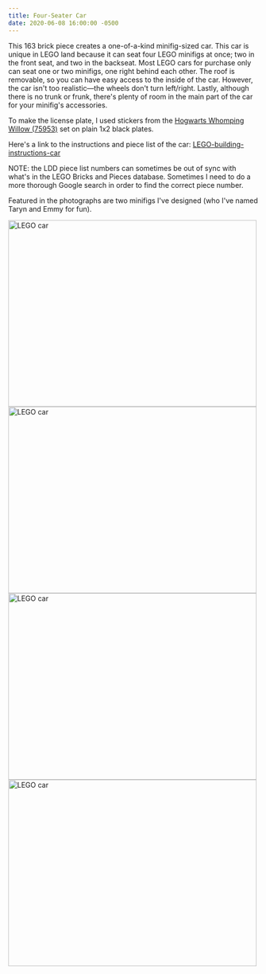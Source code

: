 ```yaml
---
title: Four-Seater Car
date: 2020-06-08 16:00:00 -0500
---
```


This 163 brick piece creates a one-of-a-kind minifig-sized car. This car is unique in LEGO land because it can seat four LEGO minifigs at once; two in the front seat, and two in the backseat. Most LEGO cars for purchase only can seat one or two minifigs, one right behind each other. The roof is removable, so you can have easy access to the inside of the car. However, the car isn't too realistic—the wheels don't turn left/right. Lastly, although there is no trunk or frunk, there's plenty of room in the main part of the car for your minifig's accessories.

To make the license plate, I used stickers from the [Hogwarts Whomping Willow (75953)](https://www.lego.com/en-us/product/hogwarts-whomping-willow-75953) set on plain 1x2 black plates.

Here's a link to the instructions and piece list of the car: [LEGO-building-instructions-car](/assets/resources/LEGO-building-instructions-car.pdf)

NOTE: the LDD piece list numbers can sometimes be out of sync with what's in the LEGO Bricks and Pieces database. Sometimes I need to do a more thorough Google search in order to find the correct piece number.

Featured in the photographs are two minifigs I've designed (who I've named Taryn and Emmy for fun).

<div class="text-center">
  <a data-flickr-embed="true" href="https://www.flickr.com/photos/184539266@N08/49985840352/in/album-72157714494860177/" title="LEGO car"><img class="image" src="https://live.staticflickr.com/65535/49985840352_9032841264.jpg" width="500" height="375" alt="LEGO car"></a>
  <a data-flickr-embed="true" href="https://www.flickr.com/photos/184539266@N08/49985585081/in/album-72157714494860177/" title="LEGO car"><img class="image" src="https://live.staticflickr.com/65535/49985585081_8a33a16dee.jpg" width="500" height="375" alt="LEGO car"></a>
  <a data-flickr-embed="true" href="https://www.flickr.com/photos/184539266@N08/49985840327/in/album-72157714494860177/" title="LEGO car"><img class="image" src="https://live.staticflickr.com/65535/49985840327_da44a85b5d.jpg" width="500" height="375" alt="LEGO car"></a>
  <a data-flickr-embed="true" href="https://www.flickr.com/photos/184539266@N08/49985065258/in/album-72157714494860177/" title="LEGO car"><img class="image" src="https://live.staticflickr.com/65535/49985065258_fdd7b8c519.jpg" width="500" height="375" alt="LEGO car"></a>
</div>
